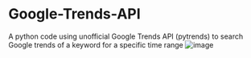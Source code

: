# Google-Trends-API
A python code using unofficial Google Trends API (pytrends) to search Google trends of a keyword for a specific time range
![image](https://user-images.githubusercontent.com/15322711/213744803-e5971ba5-6cba-4d11-8611-c4cf4926bd12.png)

